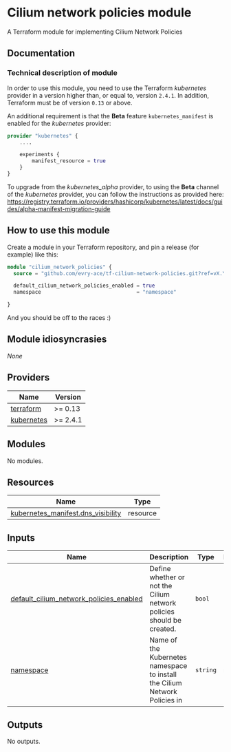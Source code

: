 # Cilium network policies module

A Terraform module for implementing Cilium Network Policies

## Documentation

### Technical description of module

In order to use this module, you need to use the Terraform *kubernetes* provider in a version higher than, or equal to, version `2.4.1`. In addition, Terraform must be of version `0.13` or above.

An additional requirement is that the **Beta** feature `kubernetes_manifest` is enabled for the *kubernetes* provider:

```terraform
provider "kubernetes" {
    ....

    experiments {
        manifest_resource = true
    }
}
```

To upgrade from the *kubernetes_alpha* provider, to using the **Beta** channel of the *kubernetes* provider, you can follow the instructions as provided here:
https://registry.terraform.io/providers/hashicorp/kubernetes/latest/docs/guides/alpha-manifest-migration-guide

## How to use this module

Create a module in your Terraform repository, and pin a release (for example) like this:

```terraform
module "cilium_network_policies" {
  source = "github.com/evry-ace/tf-cilium-network-policies.git?ref=vX.Y.Z"

  default_cilium_network_policies_enabled = true
  namespace                               = "namespace"

}
```

And you should be off to the races :)

## Module idiosyncrasies

*None*

## Providers

| Name | Version |
|------|---------|
| <a name="provider_terraform"></a> [terraform](#provider\_terraform) | >= 0.13 |
| <a name="provider_kubernetes"></a> [kubernetes](#provider\_kubernetes) | >= 2.4.1 |

## Modules

No modules.

## Resources

| Name | Type |
|------|------|
| [kubernetes_manifest.dns_visibility](https://registry.terraform.io/providers/hashicorp/kubernetes/latest/docs/resources/manifest) | resource |

## Inputs

| Name | Description | Type | Default | Required |
|------|-------------|------|---------|:--------:|
| <a name="input_default_cilium_network_policies_enabled"></a> [default\_cilium\_network\_policies\_enabled](#input\_default\_cilium\_network\_policies\_enabled) | Define whether or not the Cilium network policies should be created. | `bool` | `false` | no |
| <a name="input_namespace"></a> [namespace](#input\_namespace) | Name of the Kubernetes namespace to install the Cilium Network Policies in | `string` | n/a | yes |

## Outputs

No outputs.
